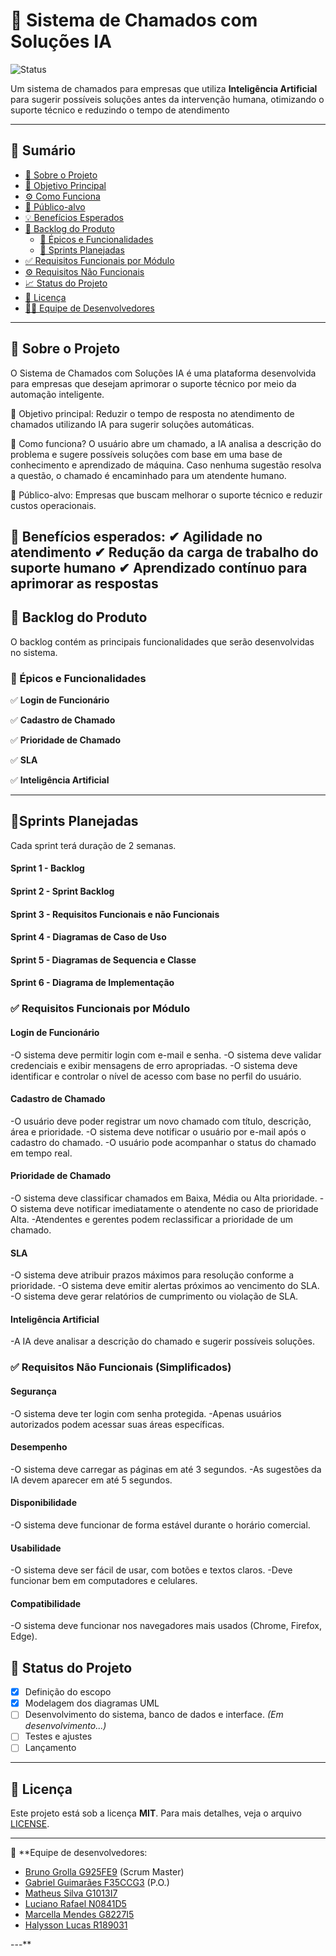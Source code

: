 # 📌 Sistema de Chamados com Soluções IA  

![Status](https://img.shields.io/badge/status-em%20planejamento-blue)

Um sistema de chamados para empresas que utiliza **Inteligência Artificial** para sugerir possíveis soluções antes da intervenção humana, otimizando o suporte técnico e reduzindo o tempo de atendimento

---

## 📑 Sumário
- [📖 Sobre o Projeto](#-sobre-o-projeto-)
- [🎯 Objetivo Principal](#-objetivo-principal)
- [⚙️ Como Funciona](#️-como-funciona)
- [👥 Público-alvo](#-público-alvo)
- [💡 Benefícios Esperados](#-benefícios-esperados)
- [📌 Backlog do Produto](#-backlog-do-produto)
  - [📍 Épicos e Funcionalidades](#-épicos-e-funcionalidades)
  - [📆 Sprints Planejadas](#-sprints-planejadas)
- [✅ Requisitos Funcionais por Módulo](#✅-requisitos-funcionais-por-módulo)
- [⚙️ Requisitos Não Funcionais](#️-requisitos-não-funcionais-simplificados)
- [📈 Status do Projeto](#-status-do-projeto)
- [📄 Licença](#-licença)
- [👨‍💻 Equipe de Desenvolvedores](#-equipe-de-desenvolvedores)

---

## 📖 Sobre o Projeto
O Sistema de Chamados com Soluções IA é uma plataforma desenvolvida para empresas que desejam aprimorar o suporte técnico por meio da automação inteligente.

🔹 Objetivo principal:
Reduzir o tempo de resposta no atendimento de chamados utilizando IA para sugerir soluções automáticas.

🔹 Como funciona?
O usuário abre um chamado, a IA analisa a descrição do problema e sugere possíveis soluções com base em uma base de conhecimento e aprendizado de máquina. Caso nenhuma sugestão resolva a questão, o chamado é encaminhado para um atendente humano.

🔹 Público-alvo:
Empresas que buscam melhorar o suporte técnico e reduzir custos operacionais.

🔹 Benefícios esperados:
✔ Agilidade no atendimento
✔ Redução da carga de trabalho do suporte humano
✔ Aprendizado contínuo para aprimorar as respostas
---

## 📌 Backlog do Produto  
O backlog contém as principais funcionalidades que serão desenvolvidas no sistema.  

### **📍 Épicos e Funcionalidades**  
✅ **Login de Funcionário**  

✅ **Cadastro de Chamado**  

✅ **Prioridade de Chamado**  

✅ **SLA**    

✅ **Inteligência Artificial**  

---

## 📌Sprints Planejadas
Cada sprint terá duração de 2 semanas.

#### Sprint 1 - Backlog

#### Sprint 2 - Sprint Backlog

#### Sprint 3 - Requisitos Funcionais e não Funcionais

#### Sprint 4 - Diagramas de Caso de Uso

#### Sprint 5 - Diagramas de Sequencia e Classe

#### Sprint 6 - Diagrama de Implementação


### ✅ Requisitos Funcionais por Módulo

#### Login de Funcionário
-O sistema deve permitir login com e-mail e senha.
-O sistema deve validar credenciais e exibir mensagens de erro apropriadas.
-O sistema deve identificar e controlar o nível de acesso com base no perfil do usuário.

#### Cadastro de Chamado
-O usuário deve poder registrar um novo chamado com título, descrição, área e prioridade.
-O sistema deve notificar o usuário por e-mail após o cadastro do chamado.
-O usuário pode acompanhar o status do chamado em tempo real.

#### Prioridade de Chamado
-O sistema deve classificar chamados em Baixa, Média ou Alta prioridade.
-O sistema deve notificar imediatamente o atendente no caso de prioridade Alta.
-Atendentes e gerentes podem reclassificar a prioridade de um chamado.

#### SLA 
-O sistema deve atribuir prazos máximos para resolução conforme a prioridade.
-O sistema deve emitir alertas próximos ao vencimento do SLA.
-O sistema deve gerar relatórios de cumprimento ou violação de SLA.

#### Inteligência Artificial
-A IA deve analisar a descrição do chamado e sugerir possíveis soluções.

### ✅ Requisitos Não Funcionais (Simplificados)

#### Segurança
-O sistema deve ter login com senha protegida.
-Apenas usuários autorizados podem acessar suas áreas específicas.

#### Desempenho
-O sistema deve carregar as páginas em até 3 segundos.
-As sugestões da IA devem aparecer em até 5 segundos.

#### Disponibilidade
-O sistema deve funcionar de forma estável durante o horário comercial.

#### Usabilidade
-O sistema deve ser fácil de usar, com botões e textos claros.
-Deve funcionar bem em computadores e celulares.

#### Compatibilidade
-O sistema deve funcionar nos navegadores mais usados (Chrome, Firefox, Edge).


## 📝 Status do Projeto  

- [x] Definição do escopo  
- [x] Modelagem dos diagramas UML  
- [ ] Desenvolvimento do sistema, banco de dados e interface. *(Em desenvolvimento...)*  
- [ ] Testes e ajustes  
- [ ] Lançamento   

---

## 📄 Licença  
Este projeto está sob a licença **MIT**. Para mais detalhes, veja o arquivo [LICENSE](LICENSE).

---

📌 **Equipe de desenvolvedores:

- [Bruno Grolla G925FE9](https://github.com/BrunoGrolla)  (Scrum Master)
- [Gabriel Guimarães F35CCG3](https://github.com/guimagabs)  (P.O.)
- [Matheus Silva G1013I7](https://github.com/MatheusSilva77)
- [Luciano Rafael N0841D5](https://github.com/lozss)
- [Marcella Mendes G8227I5](https://github.com/mahsouz444)
- [Halysson Lucas R189031](https://github.com/Hass-Lima)
  
---** 
